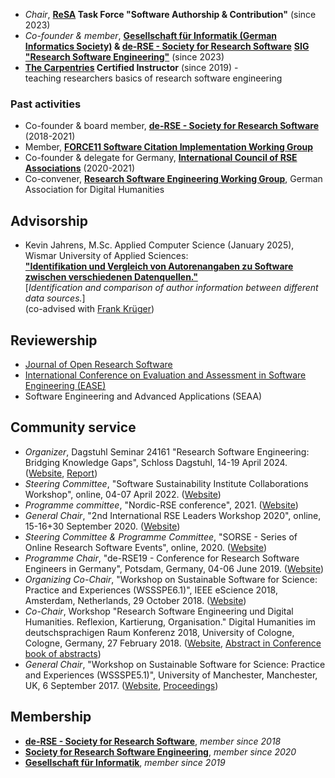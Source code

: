 - *Chair*, **[ReSA](https://www.researchsoft.org/) Task Force "Software Authorship & Contribution"** (since 2023)
- *Co-founder & member*, **[Gesellschaft für Informatik (German Informatics Society)](https://gi.de/) & [de-RSE - Society for Research Software](https://de-rse.org)** **[SIG "Research Software Engineering"](https://fg-rse.gi.de/)** (since 2023)
- **[The Carpentries](https://carpentries.org/) Certified Instructor** (since 2019) -  
teaching researchers basics of research software engineering


### Past activities

- Co-founder & board member, **[de-RSE - Society for Research Software](https://de-rse.org/en/)** (2018-2021)
- Member, [**FORCE11 Software Citation Implementation Working Group**](https://www.force11.org/group/software-citation-implementation-working-group)
- Co-founder & delegate for Germany, **[International Council of RSE Associations](https://researchsoftware.org/council.html)** (2020-2021)
- Co-convener, [**Research Software Engineering Working Group**](https://dh-rse.github.io), German Association for Digital Humanities

<!--## Editing

- [Computing in Science & Engineering (CiSE)](https://www.computer.org/csdl/magazine/cs/2025/02), Special Issue "Research Software Engineering: Discovering and Bridging Knowledge Gaps" (editors: S. Druskat, D. S. Katz, ) v.22(2), IEEE, March-April 2020. -->

## Advisorship

- Kevin Jahrens, M.Sc. Applied Computer Science (January 2025),  
Wismar University of Applied Sciences:  
[**"Identifikation und Vergleich von Autorenangaben zu Software zwischen verschiedenen Datenquellen."**](https://elib.dlr.de/212886/)  
\[*Identification and comparison of author information between different data sources.*\]  
(co-advised with [Frank Krüger](https://fiw.hs-wismar.de/bereiche/eui/personen-gremien/prof-dr-ing-frank-krueger/))

## Reviewership

- [Journal of Open Research Software](https://openresearchsoftware.metajnl.com/)
- [International Conference on Evaluation and Assessment in Software Engineering (EASE)](https://conf.researchr.org/series/ease)
- Software Engineering and Advanced Applications (SEAA)
<!-- - RSECon
- deRSE
- DHd -->

## Community service

- *Organizer*, Dagstuhl Seminar 24161 "Research Software Engineering: Bridging Knowledge Gaps", Schloss Dagstuhl, 14-19 April 2024. ([Website](https://dagstuhl.de/24161), [Report](https://doi.org/10.4230/DagRep.14.4.42))
- *Steering Committee*, "Software Sustainability Institute Collaborations Workshop", online, 04-07 April 2022. ([Website](https://software.ac.uk/cw22))
- *Programme committee*, "Nordic-RSE conference", 2021. ([Website](https://nordic-rse.org/conference/)) 
- *General Chair*, "2nd International RSE Leaders Workshop 2020", online, 15-16+30 September 2020. ([Website](https://researchsoftware.org/2020-workshop.html))
- *Steering Committee & Programme Committee*, "SORSE - Series of Online Research Software Events", online, 2020. ([Website](https://sorse.github.io))
- *Programme Chair*, "de-RSE19 - Conference for Research Software Engineers in Germany", Potsdam, Germany, 04-06 June 2019. ([Website](https://de-rse.org/en/conf2019/))
- *Organizing Co-Chair*, "Workshop on Sustainable Software for Science: Practice and Experiences (WSSSPE6.1)", IEEE eScience 2018, Amsterdam, Netherlands, 29 October 2018. ([Website](http://wssspe.researchcomputing.org.uk/wssspe6-1/))
- *Co-Chair*, Workshop "Research Software Engineering und Digital Humanities. Reflexion, Kartierung, Organisation." Digital Humanities im deutschsprachigen Raum Konferenz 2018, University of Cologne, Cologne, Germany, 27 February 2018. ([Website](https://dh-rse.github.io/dhd-workshop-2018/), [Abstract in Conference book of abstracts](http://dhd2018.uni-koeln.de/wp-content/uploads/boa-DHd2018-web-ISBN.pdf))
- *General Chair*, "Workshop on Sustainable Software for Science: Practice and Experiences (WSSSPE5.1)", University of Manchester, Manchester, UK, 6 September 2017. ([Website](http://wssspe.researchcomputing.org.uk/wssspe5-1/), [Proceedings](https://doi.org/10.6084/m9.figshare.c.3869782))

## Membership

- [**de-RSE - Society for Research Software**](https://de-rse.org/en/), *member since 2018*
- [**Society for Research Software Engineering**](https://society-rse.org), *member since 2020*
- [**Gesellschaft für Informatik**](https://gi.de), *member since 2019*

